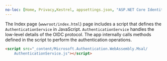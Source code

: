 ```yaml
---
no-loc: [Home, Privacy,Kestrel, appsettings.json, "ASP.NET Core Identity", cookie, Cookie, Blazor, "Blazor Server", "Blazor WebAssembly", "Identity", "Let's Encrypt", Razor, SignalR]
---
```

The Index page (`wwwroot/index.html`) page includes a script that defines the `AuthenticationService` in JavaScript. `AuthenticationService` handles the low-level details of the OIDC protocol. The app internally calls methods defined in the script to perform the authentication operations.

```html
<script src="_content/Microsoft.Authentication.WebAssembly.Msal/
    AuthenticationService.js"></script>
```
